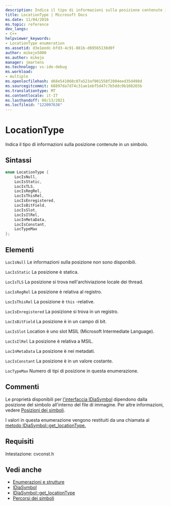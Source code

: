 ```yaml
---
description: Indica il tipo di informazioni sulla posizione contenute in un simbolo.
title: LocationType | Microsoft Docs
ms.date: 11/04/2016
ms.topic: reference
dev_langs:
- C++
helpviewer_keywords:
- LocationType enumeration
ms.assetid: d3e1eedc-bfd3-4c91-881b-d69565138d0f
author: mikejo5000
ms.author: mikejo
manager: jmartens
ms.technology: vs-ide-debug
ms.workload:
- multiple
ms.openlocfilehash: d68e541060c07a523af001558f2804eed35d498d
ms.sourcegitcommit: 68897da7d74c31ae1ebf5d47c7b5ddc9b108265b
ms.translationtype: MT
ms.contentlocale: it-IT
ms.lasthandoff: 08/13/2021
ms.locfileid: "122097636"
---
```

# <a name="locationtype"></a>LocationType
Indica il tipo di informazioni sulla posizione contenute in un simbolo.

## <a name="syntax"></a>Sintassi

```C++
enum LocationType {
    LocIsNull,
    LocIsStatic,
    LocIsTLS,
    LocIsRegRel,
    LocIsThisRel,
    LocIsEnregistered,
    LocIsBitField,
    LocIsSlot,
    LocIsIlRel,
    LocInMetaData,
    LocIsConstant,
    LocTypeMax
};
```

## <a name="elements"></a>Elementi
`LocIsNull` Le informazioni sulla posizione non sono disponibili.

`LocIsStatic` La posizione è statica.

`LocIsTLS` La posizione si trova nell'archiviazione locale dei thread.

`LocIsRegRel` La posizione è relativa al registro.

`LocIsThisRel` La posizione è `this` -relative.

`LocIsEnregistered` La posizione si trova in un registro.

`LocIsBitField` La posizione è in un campo di bit.

`LocIsSlot` Location è uno slot MSIL (Microsoft Intermediate Language).

`LocIsIlRel` La posizione è relativa a MSIL.

`LocInMetaData` La posizione è nei metadati.

`LocIsConstant` La posizione è in un valore costante.

`LocTypeMax` Numero di tipi di posizione in questa enumerazione.

## <a name="remarks"></a>Commenti
Le proprietà disponibili per [l'interfaccia IDiaSymbol](../../debugger/debug-interface-access/idiasymbol.md) dipendono dalla posizione del simbolo all'interno del file di immagine. Per altre informazioni, vedere [Posizioni dei simboli](../../debugger/debug-interface-access/symbol-locations.md).

I valori in questa enumerazione vengono restituiti da una chiamata al [metodo IDiaSymbol::get_locationType.](../../debugger/debug-interface-access/idiasymbol-get-locationtype.md)

## <a name="requirements"></a>Requisiti
Intestazione: cvconst.h

## <a name="see-also"></a>Vedi anche
- [Enumerazioni e strutture](../../debugger/debug-interface-access/enumerations-and-structures.md)
- [IDiaSymbol](../../debugger/debug-interface-access/idiasymbol.md)
- [IDiaSymbol::get_locationType](../../debugger/debug-interface-access/idiasymbol-get-locationtype.md)
- [Percorsi dei simboli](../../debugger/debug-interface-access/symbol-locations.md)
